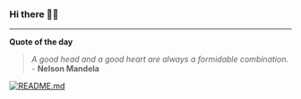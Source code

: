 ### Hi there 👋🏻


---

**Quote of the day**

> *A good head and a good heart are always a formidable combination.* - **Nelson Mandela** 

[![README.md](https://github.com/marcolovazzano/marcolovazzano/actions/workflows/readme.yml/badge.svg?branch=main)](https://github.com/marcolovazzano/marcolovazzano/actions/workflows/readme.yml)
